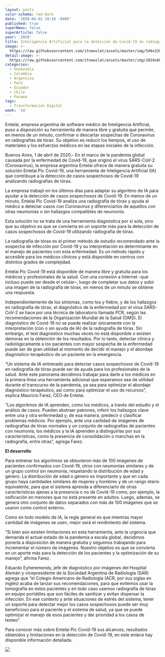 ```yaml
---
layout: posts
color-schema: red-dark
date: '2020-04-02 19:18 -0400'
published: true
superNews: false
superArticle: false
year: '2020'
title: Inteligencia Artificial para la detección de Covid-19 en radiografías de tórax
image: >-
  https://raw.githubusercontent.com/itnewslat/assets/master/img/540x320/Radiografia-Torax-p.jpg
detail-image: >-
  https://raw.githubusercontent.com/itnewslat/assets/master/img/1024x680/Radiografia-Torax-g.jpg
categories:
  - Venezuela
  - Colombia
  - Argentina
  - Perú
  - Ecuador
  - Chile
  - Panama
tags:
  - Transformación Digital
week: '14'
---
```

Entelai, empresa argentina de software médico de Inteligencia Artificial, puso a disposición su herramienta de manera libre y gratuita que permite, en menos de un minuto, confirmar o descartar sospechas de Coronavirus en radiografías de tórax. Su objetivo es reducir los tiempos, el uso de materiales y los esfuerzos médicos en las etapas iniciales de la infección.

Buenos Aires, 1 de abril de 2020.- En el marco de la pandemia global causada por la enfermedad de Covid-19, que originó el virus SARS-CoV-2 (Coronavirus), la empresa argentina Entelai ofrece de manera gratuita su solución Entelai Pic Covid-19, una herramienta de Inteligencia Artificial (IA) que contribuye a la detección de casos sospechosos de Covid-19 analizando radiografías de tórax.

La empresa trabajó en los últimos días para adaptar su algoritmo de IA para ayudar a la detección de casos sospechosos de Covid-19. En menos de un minuto, Entelai Pic Covid-19 analiza una radiografía de tórax y ayuda al médico a detectar casos con Coronavirus y diferenciarlos de aquellos con otras neumonías o sin hallazgos compatibles de neumonía.

Esta solución no se trata de una herramienta diagnóstica por sí sola, sino que su objetivo es que se convierta en un soporte más para la detección de casos sospechosos de Covid-19 utilizando radiografía de tórax.

La radiografía de tórax es el primer método de estudio recomendado ante la sospecha de infección por Covid-19 y su interpretación es determinante en el manejo de pacientes con esta enfermedad. Es un método rápido y accesible para los médicos clínicos y está disponible en centros con distintos grados de complejidad.

Entelai Pic Covid-19 está disponible de manera libre y gratuita para los médicos y profesionales de la salud. Con una conexión a Internet –que incluso puede ser desde el celular–, luego de completar sus datos y subir una imagen de la radiografía de tórax, en menos de un minuto se obtiene una respuesta. 

Independientemente de los síntomas, como tos y fiebre, y de los hallazgos en radiografía de tórax, el diagnóstico de la enfermedad por el virus SARS-CoV-2 se hace por una técnica de laboratorio llamada PCR, según las recomendaciones de la Organización Mundial de la Salud (OMS). El diagnóstico de Covid-19 no se puede realizar únicamente con la interpretación (con o sin ayuda de IA) de la radiografía de tórax. Sin embargo, el test diagnóstico muchas veces no está disponible o existen demoras en la obtención de los resultados. Por lo tanto, detectar clínica y radiológicamente a los pacientes con mayor sospecha de la enfermedad puede ser de gran utilidad al momento de decidir el manejo y el abordaje diagnóstico-terapéutico de un paciente en la emergencia. 

“Un sistema de IA entrenado para detectar casos sospechosos de Covid-19 en radiografía de tórax puede ser de ayuda para los profesionales de la salud. Ante este panorama decidimos trabajar para darle a los médicos en la primera línea una herramienta adicional que esperamos sea de utilidad durante el transcurso de la pandemia, ya sea para optimizar el abordaje diagnóstico-terapéutico, así como para optimizar el uso de recursos”, explica Mauricio Farez, CEO de Entelai.

“Los algoritmos de IA aprenden, como los médicos, a través del estudio y el análisis de casos. Pueden abstraer patrones, inferir los hallazgos clave entre una y otra enfermedad y, de esa manera, predecir o clasificar problemas médicos. Por ejemplo, ante una cantidad de imágenes de radiografías de tórax normales y un conjunto de radiografías de pacientes con neumonía, los médicos y la IA aprenden a distinguirlas por sus características, como la presencia de consolidación o manchas en la radiografía, entre otras”, agrega Farez.

**El desarrollo**

Para entrenar los algoritmos se obtuvieron más de 100 imágenes de pacientes confirmados con Covid-19, otros con neumonías similares y de un grupo control sin neumonía, respetando la distribución de edad y género. La distribución de edad o género es importante y que en cada grupo haya cantidades similares de mujeres y hombres y de un rango etario equivalente, para que el sistema aprenda a diferenciarlo de otras características ajenas a la presencia o no de Covid-19 como, por ejemplo, la osificación en menores que no está presente en adultos. Luego, además, se genera otro conjunto de datos separados con más de 100 imágenes que se usaron como control externo.

Como en todo modelo de IA, la regla general es que mientras mayor cantidad de imágenes se usen, mejor será el rendimiento del sistema. 

“Si bien aún existen limitaciones en esta herramienta, ante la urgencia que demanda el actual estado de la pandemia a escala global, decidimos ponerla a disposición de manera gratuita y seguimos trabajando para incrementar el número de imágenes. Nuestro objetivo es que se convierta en un aporte más para la detección de los pacientes y la optimización de su manejo”, afirma Farez. 

Eduardo Eyheremendy, jefe de diagnóstico por imágenes del Hospital Alemán y vicepresidente de la Sociedad Argentina de Radiología (SAR) agrega que “el Colegio Americano de Radiología (ACR, por sus siglas en inglés) acaba de lanzar sus recomendaciones, para que evitemos usar la tomografía en estos pacientes y en todo caso usemos radiografía de tórax en equipo portátiles que son fáciles de sanitizar y evitan dispersar la infección. En ese contexto y ante situaciones de estrés del sistema, tener un soporte para detectar mejor los casos sospechosos puede ser muy beneficioso para el paciente y el sistema de salud, ya que se puede optimizar el manejo de esos pacientes y dar prioridad a los casos de testeo”.

Para conocer más sobre Entelai Pic Covid-19 sus alcances, resultados obtenidos y limitaciones en la detección de Covid-19, en este enlace hay disponible información detallada. 

<img src="https://tracker.metricool.com/c3po.jpg?hash=56f88a41e39ab42c063cc51676587a04"/>